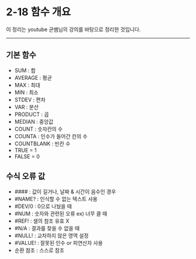 # 2-18 함수 개요

이 정리는 youtube 균쌤님의 강의를 바탕으로 정리한 것입니다.
___


## 기본 함수
- SUM : 합
- AVERAGE : 평균
- MAX : 최대
- MIN : 최소
- STDEV : 편차
- VAR : 분산
- PRODUCT : 곱
- MEDIAN : 중앙값
- COUNT : 숫자칸의 수
- COUNTA : 인수가 들어간 칸의 수
- COUNTBLANK : 빈칸 수
- TRUE = 1
- FALSE = 0

## 수식 오류 값
- \#### : 값이 길거나, 날짜 & 시간이 음수인 경우
- \#NAME? : 인식할 수 없는 텍스트 사용
- \#DEV/0 : 0으로 나눴을 때
- \#NUM : 숫자와 관련된 오류 ex) 너무 클 때
- \#REF! : 셀의 참조 유효 X
- \#N/A : 결과를 찾을 수 없을 때
- \#NULL! : 교차하지 않은 영역 설정
- \#VALUE! : 잘못된 인수 or 피연산자 사용
- 순환 참조 : 스스로 참조